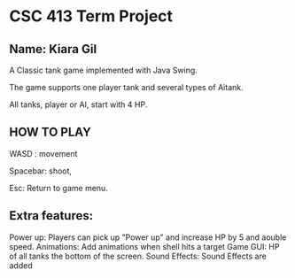 # CSC 413 Term Project

## Name: Kiara Gil

A Classic tank game implemented with Java Swing.

The game supports one player tank and several types of Aitank.

All tanks, player or AI, start with 4 HP. 

## HOW TO PLAY

WASD : movement
            
Spacebar: shoot,
	
Esc: Return to game menu.

## Extra features:
Power up: Players can pick up "Power up" and increase HP by 5 and aouble speed.
Animations: Add animations when shell hits a target
Game GUI: HP of all tanks the bottom of the screen.
Sound Effects: Sound Effects are added

